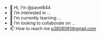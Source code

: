 - 👋 Hi, I’m @pavel844
- 👀 I’m interested in ...
- 🌱 I’m currently learning ...
- 💞️ I’m looking to collaborate on ...
- 📫 How to reach me p3808091@gmail.com

<!---
pavel844/pavel844 is a ✨ special ✨ repository because its `README.md` (this file) appears on your GitHub profile.
You can click the Preview link to take a look at your changes.
--->
